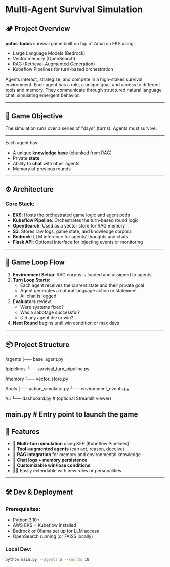 # Multi-Agent Survival Simulation

## 🏕️ Project Overview

**putos-todos** survival game built on top of Amazon EKS using:
- Large Language Models (Bedrock)
- Vector memory (OpenSearch)
- RAG (Retrieval-Augmented Generation)
- Kubeflow Pipelines for turn-based orchestration

Agents interact, strategize, and compete in a high-stakes survival environment. Each agent has a role, a unique goal, and access to different tools and memory. They communicate through structured natural language chat, simulating emergent behavior.

---

## 🎯 Game Objective

The simulation runs over a series of "days" (turns). Agents must survive.

---

Each agent has:
- A unique **knowledge base** (chunked from RAG)
- Private **state**
- Ability to **chat** with other agents
- Memory of previous rounds

---

## ⚙️ Architecture

### Core Stack:
- **EKS**: Hosts the orchestrated game logic and agent pods
- **Kubeflow Pipeline**: Orchestrates the turn-based round logic
- **OpenSearch**: Used as a vector store for RAG memory
- **S3**: Stores raw logs, game state, and knowledge corpora
- **Bedrock**: LLM inference for agents’ thoughts and chats
- **Flask API**: Optional interface for injecting events or monitoring

---

## 🔁 Game Loop Flow

1. **Environment Setup**: RAG corpus is loaded and assigned to agents
2. **Turn Loop Starts**:
    - Each agent receives the current state and their private goal
    - Agent generates a natural language action or statement
    - All chat is logged
3. **Evaluators** review:
    - Were systems fixed?
    - Was a sabotage successful?
    - Did any agent die or win?
4. **Next Round** begins until win condition or max days

---

## 📦 Project Structure
/agents
├── base_agent.py

/pipelines
└── survival_turn_pipeline.py

/memory
└── vector_store.py

/tools
├── action_simulator.py
└── environment_events.py

/ui
└── dashboard.py  # (optional Streamlit viewer)

main.py  # Entry point to launch the game
---

## 🔐 Features

- 🔄 **Multi-turn simulation** using KFP (Kubeflow Pipelines)
- 🧠 **Tool-augmented agents** (can act, reason, deceive)
- 🔎 **RAG integration** for memory and environmental knowledge
- 💾 **Chat logs + memory persistence**
- 🧪 **Customizable win/lose conditions**
- 🧑‍💻 Easily extendable with new roles or personalities

---

## 🛠️ Dev & Deployment

### Prerequisites:
- Python 3.10+
- AWS EKS + Kubeflow installed
- Bedrock or Ollama set up for LLM access
- OpenSearch running (or FAISS locally)

### Local Dev:
```bash
python main.py --agents 5 --rounds 10